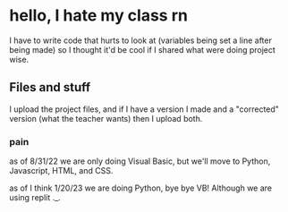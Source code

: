 # hello, I hate my class rn

I have to write code that hurts to look at (variables being set a line after being made)
so I thought it'd be cool if I shared what were doing project wise.

## Files and stuff
I upload the project files, and if I have a version I made and a "corrected" version (what the teacher wants) then I upload both.

### pain
as of 8/31/22 we are only doing Visual Basic, but we'll move to Python, Javascript, HTML, and CSS.

as of I think 1/20/23 we are doing Python, bye bye VB! Although we are using replit ._.
